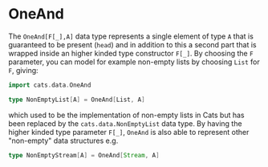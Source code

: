 # OneAnd

The `OneAnd[F[_],A]` data type represents a single element of type `A`
that is guaranteed to be present (`head`) and in addition to this a
second part that is wrapped inside an higher kinded type constructor
`F[_]`.  By choosing the `F` parameter, you can model for example
non-empty lists by choosing `List` for `F`, giving:

```scala mdoc:silent
import cats.data.OneAnd

type NonEmptyList[A] = OneAnd[List, A]
```

which used to be the implementation of non-empty lists in Cats but has
been replaced by the `cats.data.NonEmptyList` data type. By
having the higher kinded type parameter `F[_]`, `OneAnd` is also able
to represent other "non-empty" data structures e.g.

```scala mdoc:silent
type NonEmptyStream[A] = OneAnd[Stream, A]
```
